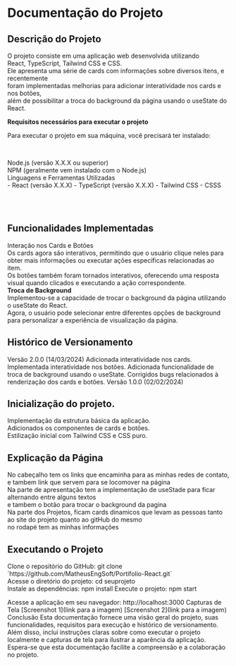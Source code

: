 <h1>Documentação do Projeto</h1>
<h2>Descrição do Projeto</h2>
<p>O projeto consiste em uma aplicação web desenvolvida utilizando <br>React, TypeScript, Tailwind CSS e CSS.<br> Ele apresenta uma série de cards com informações sobre diversos itens, e recentemente<br> foram implementadas melhorias para adicionar interatividade nos cards e nos botões,<br> além de possibilitar a troca do background da página usando o useState do React.</p>

<p><strong>Requisitos necessários para executar o projeto</strong></p>
<p>Para executar o projeto em sua máquina, você precisará ter instalado:</p><br>

<p>Node.js (versão X.X.X ou superior)<br>
NPM (geralmente vem instalado com o Node.js)<br>
Linguagens e Ferramentas Utilizadas<br>
- React (versão X.X.X)
- TypeScript (versão X.X.X)
- Tailwind CSS
- CSSS</p><br><br>
<h2>Funcionalidades Implementadas</h2>
<p>Interação nos Cards e Botões<br>
Os cards agora são interativos, permitindo que o usuário clique neles para obter mais informações ou executar ações específicas relacionadas ao item.<br>
Os botões também foram tornados interativos, oferecendo uma resposta visual quando clicados e executando a ação correspondente.<br>
<strong>Troca de Background</strong><br>
Implementou-se a capacidade de trocar o background da página utilizando o useState do React.<br>
Agora, o usuário pode selecionar entre diferentes opções de background para personalizar a experiência de visualização da página.</p>
<h2>Histórico de Versionamento</h2>
Versão 2.0.0 (14/03/2024)
Adicionada interatividade nos cards.
Implementada interatividade nos botões.
Adicionada funcionalidade de troca de background usando o useState.
Corrigidos bugs relacionados à renderização dos cards e botões.
Versão 1.0.0 (02/02/2024)
<h2>Inicialização do projeto.</h2>
<p>Implementação da estrutura básica da aplicação.<br>
Adicionados os componentes de cards e botões.<br>
Estilização inicial com Tailwind CSS e CSS puro.</p>
<h2>Explicação da Página</h2>
<p>No cabeçalho tem os links que encaminha para as minhas redes de contato, e tambem link que servem para se locomover na página<br>
Na parte de apresentação tem a implementação de useStade para ficar alternando entre alguns textos<br>
e tambem o botão para trocar o background da pagina<br>
Na parte dos Projetos, ficam cards dinamicos que levam as pessoas tanto ao site do projeto quanto ao gitHub do mesmo<br>
no rodapé tem as minhas informações</p>
<h2>Executando o Projeto</h2>
<p>Clone o repositório do GitHub: git clone `https://github.com/MatheusEngSoft/Portifolio-React.git`<br>
Acesse o diretório do projeto: cd seuprojeto<br>
Instale as dependências: npm install
Execute o projeto: npm start</p>
Acesse a aplicação em seu navegador: http://localhost:3000
Capturas de Tela
[Screenshot 1](link para a imagem)
[Screenshot 2](link para a imagem)
Conclusão
Esta documentação fornece uma visão geral do projeto, suas funcionalidades, requisitos para execução e histórico de versionamento. Além disso, inclui instruções claras sobre como executar o projeto localmente e capturas de tela para ilustrar a aparência da aplicação. Espera-se que esta documentação facilite a compreensão e a colaboração no projeto.
